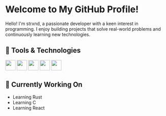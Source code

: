 # Welcome to My GitHub Profile!

Hello! I'm strxnd, a passionate developer with a keen interest in programming. I enjoy building projects that solve real-world problems and continuously learning new technologies.

## 🔧 Tools & Technologies

<img height="32" width="32" src="https://cdn.jsdelivr.net/npm/simple-icons@v14/icons/archlinux.svg" />
<img height="32" width="32" src="https://cdn.jsdelivr.net/npm/simple-icons@v14/icons/hyprland.svg" />
<img height="32" width="32" src="https://cdn.jsdelivr.net/npm/simple-icons@v14/icons/neovim.svg" />
<img height="32" width="32" src="https://cdn.jsdelivr.net/npm/simple-icons@v14/icons/rust.svg" />
<img height="32" width="32" src="https://cdn.jsdelivr.net/npm/simple-icons@v14/icons/c.svg" />

## 🌱 Currently Working On

- Learning Rust
- Learning C
- Learning React
